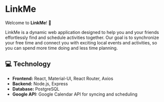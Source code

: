 # LinkMe

Welcome to **LinkMe**! 🎉

LinkMe is a dynamic web application designed to help you and your friends effortlessly find and schedule activities together. 
Our goal is to synchronize your free time and connect you with exciting local events and activities, so you can spend more time doing and less time planning.

## 💻 Technology

- **Frontend:** React, Material-UI, React Router, Axios
- **Backend:** Node.js, Express
- **Database:** PostgreSQL
- **Google API:** Google Calendar API for syncing and scheduling
